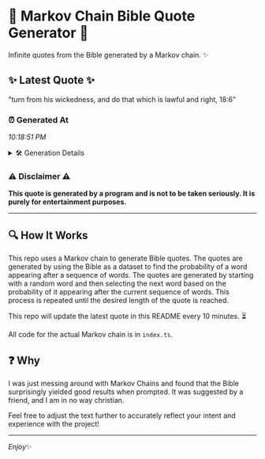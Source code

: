 # 📖 Markov Chain Bible Quote Generator 📖

Infinite quotes from the Bible generated by a Markov chain. ✨

## ✨ Latest Quote ✨
"turn from his wickedness, and do that which is lawful and right, 18:6"

### ⏰ Generated At
*10:18:51 PM*

<details>
    <summary>🛠️ Generation Details</summary>
    <p>
        <strong>🌱 Seed:</strong> turn<br>
        <strong>🔄 Iterations:</strong> 12<br>
        <strong>📜 Context History:</strong><br>[ turn ]: from<br>[ turn, from ]: his<br>[ turn, from, his ]: wickedness,<br>[ turn, from, his, wickedness, ]: and<br>[ turn, from, his, wickedness,, and ]: do<br>[ turn, from, his, wickedness,, and, do ]: that<br>[ from, his, wickedness,, and, do, that ]: which<br>[ his, wickedness,, and, do, that, which ]: is<br>[ wickedness,, and, do, that, which, is ]: lawful<br>[ and, do, that, which, is, lawful ]: and<br>[ do, that, which, is, lawful, and ]: right,<br>[ that, which, is, lawful, and, right, ]: 18:6<br>
    </p>
</details>

### ⚠️ Disclaimer ⚠️
**This quote is generated by a program and is not to be taken seriously. It is purely for entertainment purposes.**

---

## 🔍 How It Works

This repo uses a Markov chain to generate Bible quotes. The quotes are generated by using the Bible as a dataset to find the probability of a word appearing after a sequence of words. The quotes are generated by starting with a random word and then selecting the next word based on the probability of it appearing after the current sequence of words. This process is repeated until the desired length of the quote is reached.

This repo will update the latest quote in this README every 10 minutes. ⏳

All code for the actual Markov chain is in `index.ts`.

## ❓ Why

I was just messing around with Markov Chains and found that the Bible surprisingly yielded good results when prompted. 
It was suggested by a friend, and I am in no way christian.

Feel free to adjust the text further to accurately reflect your intent and experience with the project!

---

*Enjoy*✨
